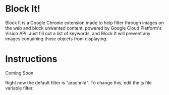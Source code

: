 # Block It!

Block It is a Google Chrome extension made to help filter through images on the web and block unwanted content, powered by Google Cloud Platform's Vision API. Just fill out a list of keywords, and Block It will prevent any images containing those objects from displaying.

# Instructions
Coming Soon


Right now the default filter is "arachnid".
To change this, edit the js file variable filter.
